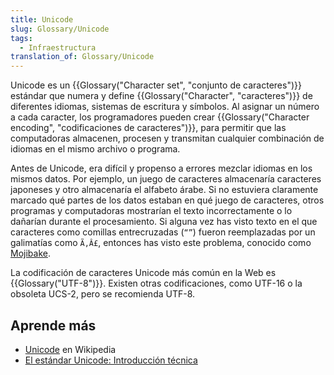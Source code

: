 ```yaml
---
title: Unicode
slug: Glossary/Unicode
tags:
  - Infraestructura
translation_of: Glossary/Unicode
---
```


Unicode es un {{Glossary("Character set", "conjunto de caracteres")}} estándar que numera y define {{Glossary("Character", "caracteres")}} de diferentes idiomas, sistemas de escritura y símbolos. Al asignar un número a cada caracter, los programadores pueden crear {{Glossary("Character encoding", "codificaciones de caracteres")}}, para permitir que las computadoras almacenen, procesen y transmitan cualquier combinación de idiomas en el mismo archivo o programa.

Antes de Unicode, era difícil y propenso a errores mezclar idiomas en los mismos datos. Por ejemplo, un juego de caracteres almacenaría caracteres japoneses y otro almacenaría el alfabeto árabe. Si no estuviera claramente marcado qué partes de los datos estaban en qué juego de caracteres, otros programas y computadoras mostrarían el texto incorrectamente o lo dañarían durante el procesamiento. Si alguna vez has visto texto en el que caracteres como comillas entrecruzadas (`“”`) fueron reemplazadas por un galimatías como `Ã‚Â£`, entonces has visto este problema, conocido como [Mojibake](https://es.wikipedia.org/wiki/Mojibake).

La codificación de caracteres Unicode más común en la Web es {{Glossary("UTF-8")}}. Existen otras codificaciones, como UTF-16 o la obsoleta UCS-2, pero se recomienda UTF-8.

## Aprende más

- [Unicode](https://es.wikipedia.org/wiki/Unicode) en Wikipedia
- [El estándar Unicode: Introducción técnica](http://www.unicode.org/standard/principles.html)
